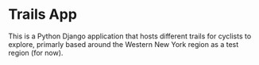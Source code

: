 # Trails App

This is a Python Django application that hosts different trails for cyclists to explore, primarly based around the Western New York region as a test region (for now).
